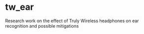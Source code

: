 # tw_ear
Research work on the effect of Truly Wireless headphones on ear recognition and possible mitigations
